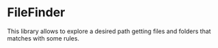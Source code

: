 FileFinder
==========

This library allows to explore a desired path getting files and folders that matches with some rules.
